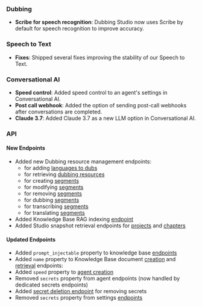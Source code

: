 ### Dubbing

- **Scribe for speech recognition**: Dubbing Studio now uses Scribe by default for speech recognition to improve accuracy.

### Speech to Text

- **Fixes**: Shipped several fixes improving the stability of our Speech to Text.

### Conversational AI

- **Speed control**: Added speed control to an agent's settings in Conversational AI.
- **Post call webhook**: Added the option of sending post-call webhooks after conversations are completed.
- **Claude 3.7**: Added Claude 3.7 as a new LLM option in Conversational AI.

### API

<Accordion title="View API changes">

#### New Endpoints

- Added new Dubbing resource management endpoints:
  - for adding [languages to dubs](/docs/api-reference/dubbing/add-languages-to-a-dub)
  - for retrieving [dubbing resources](/docs/api-reference/dubbing/get-the-dubbing-resource-for-an-id)
  - for creating [segments](/docs/api-reference/dubbing/create-a-segment-for-the-speaker)
  - for modifying [segments](/docs/api-reference/dubbing/modify-a-segment)
  - for removing [segments](/docs/api-reference/dubbing/remove-a-segment)
  - for dubbing [segments](/docs/api-reference/dubbing/dubs-all-or-some-segments-and-languages)
  - for transcribing [segments](/docs/api-reference/dubbing/transcribes-segments)
  - for translating [segments](/docs/api-reference/dubbing/translates-all-or-some-segments-and-languages)
- Added Knowledge Base RAG indexing [endpoint](/docs/api-reference/knowledge-base/rag-index-status)
- Added Studio snapshot retrieval endpoints for [projects](docs/api-reference/studio/get-project-snapshot-by-id) and [chapters](docs/api-reference/studio/get-chapter-snapshot-by-id)

#### Updated Endpoints

- Added `prompt_injectable` property to knowledge base [endpoints](docs/api-reference/knowledge-base/get-knowledge-base-document-by-id#response.body.prompt_injectable)
- Added `name` property to Knowledge Base document [creation](/docs/api-reference/knowledge-base/add-to-knowledge-base#request.body.name) and [retrieval](/docs/api-reference/knowledge-base/get-knowledge-base-document-by-id#response.body.name) endpoints:
- Added `speed` property to [agent creation](/docs/api-reference/agents/create-agent#request.body.conversation_config.tts.speed)
- Removed `secrets` property from agent endpoints (now handled by dedicated secrets endpoints)
- Added [secret deletion endpoint](/docs/api-reference/workspace/delete-secret) for removing secrets
- Removed `secrets` property from settings [endpoints](/docs/api-reference/workspace/get-settings)

</Accordion>
